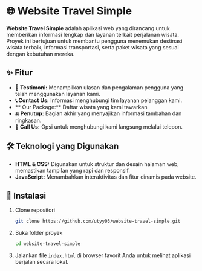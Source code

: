 # 🌐 Website Travel Simple

**Website Travel Simple** adalah aplikasi web yang dirancang untuk memberikan informasi lengkap dan layanan terkait perjalanan wisata. Proyek ini bertujuan untuk membantu pengguna menemukan destinasi wisata terbaik, informasi transportasi, serta paket wisata yang sesuai dengan kebutuhan mereka.

## ✨ Fitur

- **📝 Testimoni:** Menampilkan ulasan dan pengalaman pengguna yang telah menggunakan layanan kami.
- **📞 Contact Us:** Informasi menghubungi tim layanan pelanggan kami.
- ** Our Package:** Daftar  wisata yang kami tawarkan
- **🔚 Penutup:** Bagian akhir yang menyajikan informasi tambahan dan ringkasan.
- **📲 Call Us:** Opsi untuk menghubungi kami langsung melalui telepon.

## 🛠 Teknologi yang Digunakan

- **HTML & CSS:** Digunakan untuk struktur dan desain halaman web, memastikan tampilan yang rapi dan responsif.
- **JavaScript:** Menambahkan interaktivitas dan fitur dinamis pada website.

## 🚀 Instalasi

1. Clone repositori 
   ```bash
   git clone https://github.com/utyy03/website-travel-simple.git
   ```
2. Buka folder proyek
   ```bash
   cd website-travel-simple
   ```
3. Jalankan file `index.html` di browser favorit Anda untuk melihat aplikasi berjalan secara lokal.
